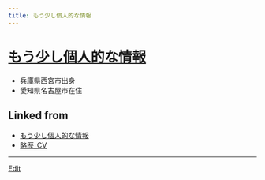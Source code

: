 ```yaml
---
title: もう少し個人的な情報
---
```

# [もう少し個人的な情報](/もう少し個人的な情報)


* 兵庫県西宮市出身
* 愛知県名古屋市在住





## Linked from

* [もう少し個人的な情報](/もう少し個人的な情報)
* [略歴_CV](/略歴_CV)


----

[Edit](https://github.com/vitroid/vitroid.github.io/edit/master/MD/もう少し個人的な情報.md)

